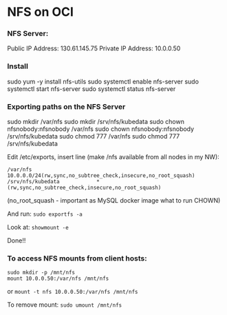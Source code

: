 # NFS on OCI

### NFS Server:
Public IP Address:  130.61.145.75
Private IP Address: 10.0.0.50

### Install
sudo yum -y install nfs-utils
sudo systemctl enable nfs-server
sudo systemctl start nfs-server
sudo systemctl status nfs-server

### Exporting paths on the NFS Server
sudo mkdir /var/nfs
sudo mkdir /srv/nfs/kubedata
sudo chown nfsnobody:nfsnobody /var/nfs
sudo chown nfsnobody:nfsnobody /srv/nfs/kubedata
sudo chmod 777 /var/nfs
sudo chmod 777 /srv/nfs/kubedata

Edit /etc/exports, insert line (make /nfs available from all nodes in my NW):
```
/var/nfs           10.0.0.0/24(rw,sync,no_subtree_check,insecure,no_root_squash)
/srv/nfs/kubedata            *(rw,sync,no_subtree_check,insecure,no_root_squash)
```
(no_root_squash - important as MySQL docker image what to run CHOWN)

And run: ```sudo exportfs -a```

Look at: ```showmount -e```

Done!!

### To access NFS mounts from client hosts:
```
sudo mkdir -p /mnt/nfs
mount 10.0.0.50:/var/nfs /mnt/nfs
```
or
```mount -t nfs 10.0.0.50:/var/nfs /mnt/nfs```

To remove mount: ```sudo umount /mnt/nfs```
